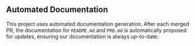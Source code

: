 ## Automated Documentation

This project uses automated documentation generation. After each merged PR, the documentation for `README.md` and `PRD.md` is automatically proposed for updates, ensuring our documentation is always up-to-date.